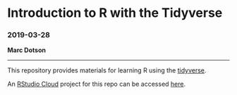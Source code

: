 # Introduction to R with the Tidyverse

### 2019-03-28

**Marc Dotson**

---

This repository provides materials for learning R using the [tidyverse](https://www.tidyverse.org).

An [RStudio Cloud](https://rstudio.cloud/) project for this repo can be accessed [here](https://rstudio.cloud/spaces/9879/join?access_code=nQcwx8Uh%2Bm9HFDwSE5b7uL5OJlPUvAr2I6mQPiBt).
